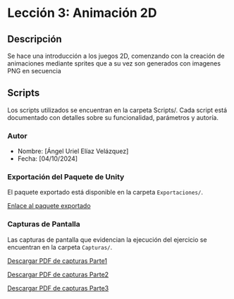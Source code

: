 # Lección 3: Animación 2D

## Descripción
Se hace una introducción a los juegos 2D, comenzando con la creación de animaciones mediante sprites que a su vez son generados con imagenes PNG en secuencia

## Scripts
Los scripts utilizados se encuentran en la carpeta Scripts/. Cada script está documentado con detalles sobre su funcionalidad, parámetros y autoría.

### Autor
- Nombre: [Ángel Uriel Elíaz Velázquez]
- Fecha: [04/10/2024]

### Exportación del Paquete de Unity
El paquete exportado está disponible en la carpeta `Exportaciones/`.

[Enlace al paquete exportado](https://github.com/UrielElias01/Actividad_1_ejecucion_de_tutoriales_fase2/edit/main/Lecciones/Lección3/Exportaciones)

### Capturas de Pantalla
Las capturas de pantalla que evidencian la ejecución del ejercicio se encuentran en la carpeta `Capturas/`.

[Descargar PDF de capturas Parte1](https://github.com/UrielElias01/Actividad_1_ejecucion_de_tutoriales_fase2/blob/main/Lecciones/Lección3/Capturas/Prototipo03_Evidencias.pdf)

[Descargar PDF de capturas Parte2](https://github.com/UrielElias01/Actividad_1_ejecucion_de_tutoriales_fase2/blob/main/Lecciones/Lección3/Capturas/Prototipo03_EvidenciasPt2.pdf)

[Descargar PDF de capturas Parte3](https://github.com/UrielElias01/Actividad_1_ejecucion_de_tutoriales_fase2/blob/main/Lecciones/Lección3/Capturas/Prototipo03_EvidenciasPt3.pdf)
